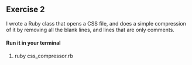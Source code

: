 ## Exercise 2

I wrote a Ruby class that opens a CSS file, and does a simple compression of it by removing all the blank lines, and lines that are only comments.

#### Run it in your terminal
1. ruby css_compressor.rb